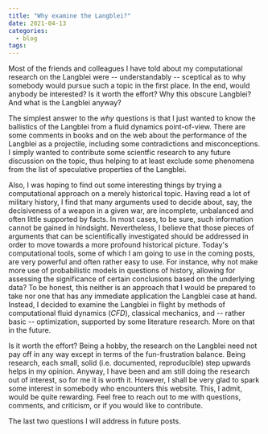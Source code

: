 ```yaml
---
title: "Why examine the Langblei?"
date: 2021-04-13
categories:
  - blog
tags:
---
```


Most of the friends and colleagues I have told about my computational research on the Langblei were -- understandably -- sceptical as to why somebody would pursue such a topic in the first place. In the end, would anybody be interested? Is it worth the effort? Why this obscure Langblei? And what is the Langblei anyway?

The simplest answer to the *why* questions is that I just wanted to know the ballistics of the Langblei from a fluid dynamics point-of-view. There are some comments in books and on the web about the performance of the Langblei as a projectile, including some contradictions and misconceptions. I simply wanted to contribute some scientfic research to any future discussion on the topic, thus helping to at least exclude some phenomena from the list of speculative properties of the Langblei.

Also, I was hoping to find out some interesting things by trying a computational approach on a merely historical topic. Having read a lot of military history, I find that many arguments used to decide about, say, the decisiveness of a weapon in a given war, are incomplete, unbalanced and often little supported by facts. In most cases, to be sure, such information cannot be gained in hindsight. Nevertheless, I believe that those pieces of arguments that can be scientifically investigated should be addressed in order to move towards a more profound historical picture. Today's computational tools, some of which I am going to use in the coming posts, are very powerful and often rather easy to use. For instance, why not make more use of probabilistic models in questions of history, allowing for assessing the significance of certain conclusions based on the underlying data? To be honest, this neither is an approach that I would be prepared to take nor one that has any immediate application the Langblei case at hand. Instead, I decided to examine the Langblei in flight by methods of computational fluid dynamics (*CFD*), classical mechanics, and -- rather basic -- optimization, supported by some literature research. More on that in the future.

Is it worth the effort? Being a hobby, the research on the Langblei need not pay off in any way except in terms of the fun-frustration balance. Being research, each small, solid (i.e. documented, reproducible) step upwards helps in my opinion. Anyway, I have been and am still doing the research out of interest, so for me it is worth it. However, I shall be very glad to spark some interest in somebody who encounters this website. This, I admit, would be quite rewarding. Feel free to reach out to me with questions, comments, and criticism, or if you would like to contribute.

The last two questions I will address in future posts.

<div class="commentbox"></div>
<script src="https://unpkg.com/commentbox.io/dist/commentBox.min.js"></script>
<script>commentBox('5736726756589568-proj',{textColor: '#fff'})</script>